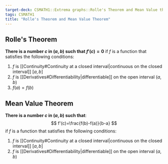 ```yaml
---
target-deck: CSMATH1::Extrema graphs::Rolle's Theorem and Mean Value theorem
tags: CSMATH1
title: "Rolle's Theorem and Mean Value Theorem"
---
```


## Rolle's Theorem

**There is a number $c$ in $(a,b)$ such that $f'(c)=0$** if $f$ is a function that satisfies the following conditions:
1. $f$ is [[Continuity#Continuity at a closed interval|continuous on the closed interval]] $[a,b]$
2. $f$ is [[Derivatives#Differentiability|differentiable]] on the open interval $(a,b)$
3. $f(a)=f(b)$
<!--ID: 1710954144252-->

## Mean Value Theorem

**There is a number $c$ in $(a,b)$ such that**:
$$
f'(c)=\frac{f(b)-f(a)}{b-a}
$$
if $f$ is a function that satisfies the following conditions:
1. $f$ is [[Continuity#Continuity at a closed interval|continuous on the closed interval]] $[a,b]$
2. $f$ is [[Derivatives#Differentiability|differentiable]] on the open interval $(a,b)$
<!--ID: 1710954144259-->
